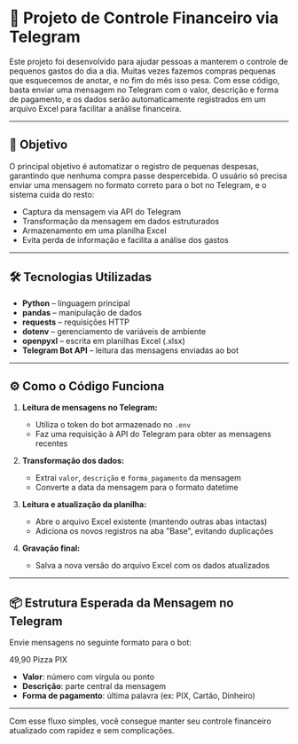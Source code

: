# 💸 Projeto de Controle Financeiro via Telegram

Este projeto foi desenvolvido para ajudar pessoas a manterem o controle de pequenos gastos do dia a dia. Muitas vezes fazemos compras pequenas que esquecemos de anotar, e no fim do mês isso pesa. Com esse código, basta enviar uma mensagem no Telegram com o valor, descrição e forma de pagamento, e os dados serão automaticamente registrados em um arquivo Excel para facilitar a análise financeira.

---

## 🎯 Objetivo

O principal objetivo é automatizar o registro de pequenas despesas, garantindo que nenhuma compra passe despercebida. O usuário só precisa enviar uma mensagem no formato correto para o bot no Telegram, e o sistema cuida do resto:

- Captura da mensagem via API do Telegram
- Transformação da mensagem em dados estruturados
- Armazenamento em uma planilha Excel
- Evita perda de informação e facilita a análise dos gastos

---

## 🛠 Tecnologias Utilizadas

- **Python** – linguagem principal
- **pandas** – manipulação de dados
- **requests** – requisições HTTP
- **dotenv** – gerenciamento de variáveis de ambiente
- **openpyxl** – escrita em planilhas Excel (.xlsx)
- **Telegram Bot API** – leitura das mensagens enviadas ao bot

---

## ⚙️ Como o Código Funciona

1. **Leitura de mensagens no Telegram:**
   - Utiliza o token do bot armazenado no `.env`
   - Faz uma requisição à API do Telegram para obter as mensagens recentes

2. **Transformação dos dados:**
   - Extrai `valor`, `descrição` e `forma_pagamento` da mensagem
   - Converte a data da mensagem para o formato datetime

3. **Leitura e atualização da planilha:**
   - Abre o arquivo Excel existente (mantendo outras abas intactas)
   - Adiciona os novos registros na aba "Base", evitando duplicações

4. **Gravação final:**
   - Salva a nova versão do arquivo Excel com os dados atualizados

---

## 📦 Estrutura Esperada da Mensagem no Telegram

Envie mensagens no seguinte formato para o bot:

49,90 Pizza PIX

- **Valor**: número com vírgula ou ponto  
- **Descrição**: parte central da mensagem  
- **Forma de pagamento**: última palavra (ex: PIX, Cartão, Dinheiro)

---

Com esse fluxo simples, você consegue manter seu controle financeiro atualizado com rapidez e sem complicações.